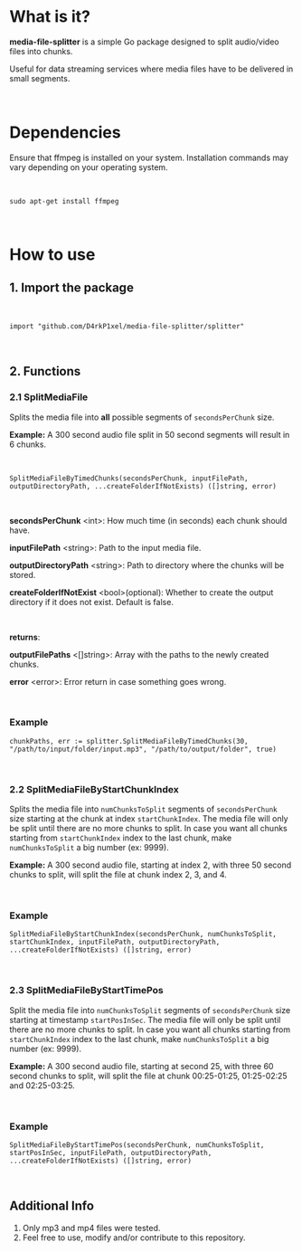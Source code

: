 # What is it?
**media-file-splitter** is a simple Go package designed to split audio/video files into chunks.

Useful for data streaming services where media files have to be delivered in small segments.

<br/>

# Dependencies
Ensure that ffmpeg is installed on your system. Installation commands may vary depending on your operating system.

<br/>

`sudo apt-get install ffmpeg`

<br/>

# How to use
## 1. Import the package

<br/>

`import "github.com/D4rkP1xel/media-file-splitter/splitter"`

<br/>


## 2. Functions

### 2.1 SplitMediaFile

Splits the media file into **all** possible segments of `secondsPerChunk` size.

**Example:** A 300 second audio file split in 50 second segments will result in 6 chunks.

<br/>
   
`SplitMediaFileByTimedChunks(secondsPerChunk, inputFilePath, outputDirectoryPath, ...createFolderIfNotExists) ([]string, error)`

<br/>

**secondsPerChunk** \<int>: How much time (in seconds) each chunk should have.

**inputFilePath** \<string>: Path to the input media file.

**outputDirectoryPath** \<string>: Path to directory where the chunks will be stored.

**createFolderIfNotExist** \<bool>(optional): Whether to create the output directory if it does not exist. Default is false.

<br/>

**returns**:

**outputFilePaths** \<[]string>: Array with the paths to the newly created chunks.

**error** \<error>: Error return in case something goes wrong.

<br/>

### Example

`chunkPaths, err := splitter.SplitMediaFileByTimedChunks(30, "/path/to/input/folder/input.mp3", "/path/to/output/folder", true)`

<br/>

### 2.2 SplitMediaFileByStartChunkIndex

Splits the media file into `numChunksToSplit` segments of `secondsPerChunk` size starting at the chunk at index `startChunkIndex`.
The media file will only be split until there are no more chunks to split. In case you want all chunks starting from `startChunkIndex` index to the last chunk, make `numChunksToSplit` a big number (ex: 9999).

**Example:** A 300 second audio file, starting at index 2, with three 50 second chunks to split, will split the file at chunk index 2, 3, and 4.

<br/>

### Example
   
`SplitMediaFileByStartChunkIndex(secondsPerChunk, numChunksToSplit, startChunkIndex, inputFilePath, outputDirectoryPath, ...createFolderIfNotExists) ([]string, error)`

<br/>

### 2.3 SplitMediaFileByStartTimePos

Split the media file into `numChunksToSplit` segments of `secondsPerChunk` size starting at timestamp `startPosInSec`.
The media file will only be split until there are no more chunks to split. In case you want all chunks starting from `startChunkIndex` index to the last chunk, make `numChunksToSplit` a big number (ex: 9999).

**Example:** A 300 second audio file, starting at second 25, with three 60 second chunks to split, will split the file at chunk 00:25-01:25, 01:25-02:25 and 02:25-03:25.

<br/>

### Example
   
`SplitMediaFileByStartTimePos(secondsPerChunk, numChunksToSplit, startPosInSec, inputFilePath, outputDirectoryPath, ...createFolderIfNotExists) ([]string, error)`

<br/>


## Additional Info

1. Only mp3 and mp4 files were tested.
2. Feel free to use, modify and/or contribute to this repository.
